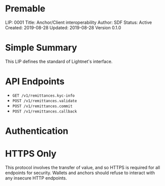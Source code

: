 # Premable

LIP: 0001
Title: Anchor/Client interoperability
Author: SDF
Status: Active
Created: 2019-08-28
Updated: 2019-08-28
Version 0.1.0

# Simple Summary

This LIP defines the standard of Lightnet's interface.

# API Endpoints

- `GET /v1/remittances.kyc-info`
- `POST /v1/remittances.validate`
- `POST /v1/remittances.commit`
- `POST /v1/remittances.callback`

# Authentication

# HTTPS Only

This protocol involves the transfer of value, and so HTTPS is required for all endpoints for security. Wallets and anchors should refuse to interact with any insecure HTTP endpoints.
